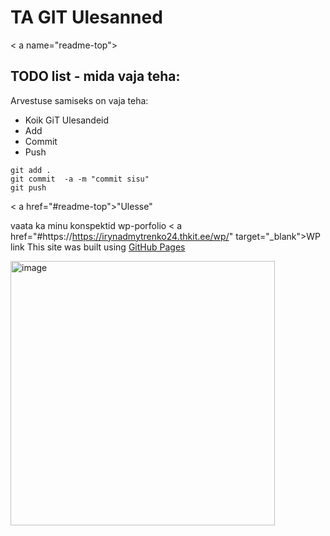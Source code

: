 # TA GIT Ulesanned 
< a name="readme-top"></a>
## TODO list - mida vaja teha:
Arvestuse samiseks on vaja teha:
* Koik GiT Ulesandeid
* Add
* Commit
* Push
```
git add .
git commit  -a -m "commit sisu"
git push
```

< a href="#readme-top">"Ulesse"</a>

vaata ka minu konspektid wp-porfolio
< a href="#https://https://irynadmytrenko24.thkit.ee/wp/" target="_blank">WP link</a>
This site was built using  [GitHub Pages](https://pages.github.com/)

<img width="423" alt="image" src="https://github.com/user-attachments/assets/0d1ff165-fbbb-4d82-8350-166fae6f0f18" />
